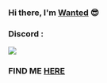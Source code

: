 ### Hi there, I'm [Wanted](https://www.instagram.com/_sarin_007/) 😎


### Discord :
![](https://discord.c99.nl/widget/theme-2/717282136075534337.png)

### FIND ME [HERE](https://twitter.com/Wanted_0007)
